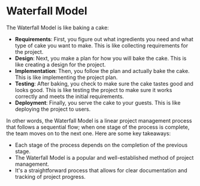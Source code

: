 # Waterfall Model

The Waterfall Model is like baking a cake: 

* **Requirements**: First, you figure out what ingredients you need and what type of cake you want to make. This is like collecting requirements for the project.
* **Design**: Next, you make a plan for how you will bake the cake. This is like creating a design for the project.
* **Implementation**: Then, you follow the plan and actually bake the cake. This is like implementing the project plan.
* **Testing**: After baking, you check to make sure the cake tastes good and looks good. This is like testing the project to make sure it works correctly and meets the initial requirements.
* **Deployment**: Finally, you serve the cake to your guests. This is like deploying the project to users.

In other words, the Waterfall Model is a linear project management process that follows a sequential flow; when one stage of the process is complete, the team moves on to the next one. Here are some key takeaways:

* Each stage of the process depends on the completion of the previous stage.
* The Waterfall Model is a popular and well-established method of project management.
* It's a straightforward process that allows for clear documentation and tracking of project progress.
